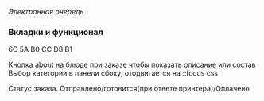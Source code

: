 *Электронная очередь*

<!--* Роли: Официант, повар, мэнеджер, администратор, владелец, кассир  -->

### Вкладки и функционал
<!--TODO Возможность сформировать заказ -->
<!-- ?
? Вкладка "Меню" |||| Доступна всем |||| Редактирование доступно - Администратор - Владелец
* Поиск по названию блюда
* Фильтрация блюд по категории
? -->

<!--TODO Панель со всеми заказами |||| Заказами принятыми конкретным официантом -->
<!-- ?
? Вкладка "Все активные заказы", "Мои активные заказы"
* Поиск по номеру столика, поиск по номеру заказа
* Фильтрация блюд по категории
? -->

<!--TODO Статистика -->
<!-- ?
? Вкладка "Статистика" |||| Доступна - Администратор - Владелец
* Подменю:
* Официанты - ФИО, сумма всех заказов за месяц, количество заказов
* Обороты - Количество заказов, сумма, фильтр(день, месяц, год, всё время)
* Блюда - Топ блюд по количеству заказов
? -->

<!--TODO Админ-Панель -->
<!-- ?
? Вкладка "Администрирование" |||| Доступна - Администратор - Владелец
* Подменю:
* Блюда - Возможность добавить блюдо, описание, цену, прочие описания || Удаление блюд
* Сотрудники - Отображение всех аккаунтов, регистрация аккаунта, удаление, статистика по аккаунту, инфо
* Блюда - Топ блюд по количеству зака
! Настройка чековых принтеров
? -->

6C 5A B0 CC D8 B1
<!--TODO Путь -->
<!-- 
* -> Официант выбирает нужные блюда, количество, столик
? -> Заказ регистрируется в базе данных в активных заказах со статусом "Заказано"||
!{
! "order": 123131,
! "cost": 12800,
! "table": 14,
! "status": "Заказано",
! "dish":[
!   {
!      "name": "Спагетти",
!      "count": 2,
!      "type": "lunch"
!   }
!   {
!      "name": "CocaCola",
!      "count": 3,
!      "type": "drink"
!   }
! ]
!}


* -> Поварам {после настройки терминалов} в нужные кухни в терминалах пачатается блюдо для готовки с номером заказа
* -> заказ приносят на 14 столик
* -> посетители доели, нужно оплатить

TODO #1 - официант принимает оплату
* -> официант выбирает номер столика и после оплаты меняет статус заказа на "Оплачено"
* -> заказ удаляется. Официанту +1 в обслуженных, + в поле "Сумма заказов"

TODO #2 - официант подтверждает заказ
* -> Статус заказа меняется на "Требует оплаты"
* -> У кассира появляется заказ в меню
? -> После оплаты и подтверждения распечатывается чек
* -> Заказ удаляется, кассиру добавляется + в обслуженных и общую сумму |||| тоже самое с официантом из №1

-->



Кнопка about на блюде при заказе чтобы показать описание или состав
Выбор категории в панели сбоку, отодвигается на ::focus css 

Статус заказа. Отправлено/готовится(при ответе принтера)/Оплачено

<!-- TODO
? Отображение самих изображений в очистке. Пометка неиспользуемых
? Смена пароля и входного логина у пользователя. Смена ФИО запрашивается у администрации
? Проверка на наличие подключенных принтеров к категории блюда
? Невозможность опубликовать без категории, только в невидимое
-->